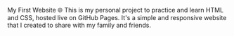 My First Website 🌐
This is my personal project to practice and learn HTML and CSS, hosted live on GitHub Pages. It's a simple and responsive website that I created to share with my family and friends.
